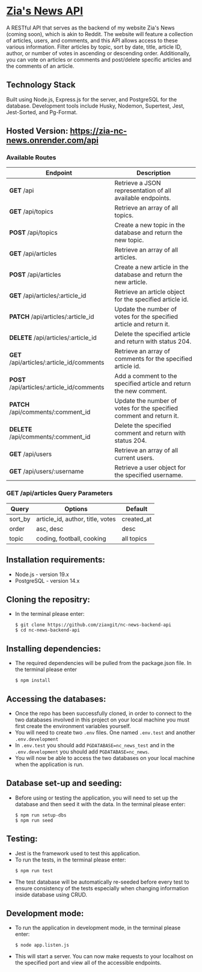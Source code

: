 # [Zia's News API](https://zia-nc-news.onrender.com/api)

A RESTful API that serves as the backend of my website Zia's News (coming soon), which is akin to Reddit. The website will feature a collection of articles, users, and comments, and this API allows access to these various information. Filter articles by topic, sort by date, title, article ID, author, or number of votes in ascending or descending order. Additionally, you can vote on articles or comments and post/delete specific articles and the comments of an article.

## Technology Stack

Built using Node.js, Express.js for the server, and PostgreSQL for the database. 
Development tools include Husky, Nodemon, Supertest, Jest, Jest-Sorted, and Pg-Format.

## Hosted Version: https://zia-nc-news.onrender.com/api

### Available Routes

| Endpoint                                    | Description                                                         |
| ------------------------------------------- | ------------------------------------------------------------------- |
| **GET** /api                                | Retrieve a JSON representation of all available endpoints.          |
| **GET** /api/topics                         | Retrieve an array of all topics.                                    |
| **POST** /api/topics                        | Create a new topic in the database and return the new topic.        |
| **GET** /api/articles                       | Retrieve an array of all articles.                                  |
| **POST** /api/articles                      | Create a new article in the database and return the new article.    |
| **GET** /api/articles/:article_id           | Retrieve an article object for the specified article id.            |
| **PATCH** /api/articles/:article_id         | Update the number of votes for the specified article and return it. |
| **DELETE** /api/articles/:article_id        | Delete the specified article and return with status 204.            |
| **GET** /api/articles/:article_id/comments  | Retrieve an array of comments for the specified article id.         |
| **POST** /api/articles/:article_id/comments | Add a comment to the specified article and return the new comment.  |
| **PATCH** /api/comments/:comment_id         | Update the number of votes for the specified comment and return it. |
| **DELETE** /api/comments/:comment_id        | Delete the specified comment and return with status 204.            |
| **GET** /api/users                          | Retrieve an array of all current users.                             |
| **GET** /api/users/:username                | Retrieve a user object for the specified username.                  |

### **GET** /api/articles Query Parameters
| Query   | Options                                         | Default    |
| ------- | ----------------------------------------------- | ---------- |
| sort_by | article_id, author, title, votes | created_at |
| order   | asc, desc                                       | desc       |
| topic   | coding, football, cooking                       | all topics |

## Installation requirements:
- Node.js - version 19.x
- PostgreSQL - version 14.x
## Cloning the repositry:
- In the terminal please enter:
  ```
  $ git clone https://github.com/ziaxgit/nc-news-backend-api
  $ cd nc-news-backend-api
  ```
## Installing dependencies:
- The required dependencies will be pulled from the package.json file. In the terminal please enter
  ```
  $ npm install
  ```
## Accessing the databases:
- Once the repo has been successfully cloned, in order to connect to the two databases involved in this project on your local machine you must first create the environment variables yourself.
- You will need to create two `.env` files. One named `.env.test` and another `.env.development`
- In `.env.test` you should add `PGDATABASE=nc_news_test` and in the `.env.development` you should add `PGDATABASE=nc_news`.
- You will now be able to access the two databases on your local machine when the application is run.
## Database set-up and seeding:
- Before using or testing the application, you will need to set up the database and then seed it with the data. In the terminal please enter:
  ```
  $ npm run setup-dbs
  $ npm run seed
  ```
## Testing:
- Jest is the framework used to test this application.
- To run the tests, in the terminal please enter:
  ```
  $ npm run test
  ```
- The test database will be automatically re-seeded before every test to ensure consistency of the tests especially when changing information inside database using CRUD.
## Development mode:
- To run the application in development mode, in the terminal please enter:
  ```
  $ node app.listen.js
  ```
- This will start a server. You can now make requests to your localhost on the specified port and view all of the accessible endpoints.
